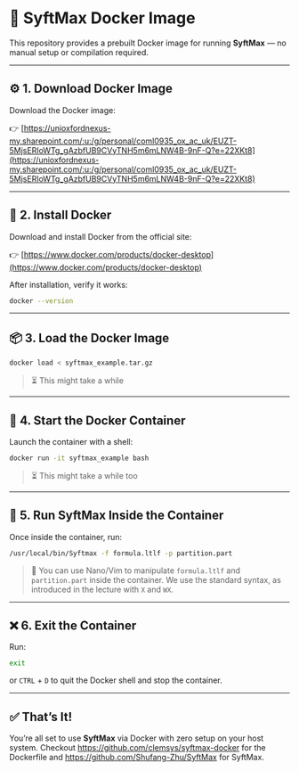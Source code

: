 # 🐳 SyftMax Docker Image

This repository provides a prebuilt Docker image for running **SyftMax** — no manual setup or compilation required.

---

## ⚙️ 1. Download Docker Image

Download the Docker image: 


👉 [https://unioxfordnexus-my.sharepoint.com/:u:/g/personal/coml0935_ox_ac_uk/EUZT-5MjsERIoWTg_gAzbfUB9CVyTNH5m6mLNW4B-9nF-Q?e=22XKt8](https://unioxfordnexus-my.sharepoint.com/:u:/g/personal/coml0935_ox_ac_uk/EUZT-5MjsERIoWTg_gAzbfUB9CVyTNH5m6mLNW4B-9nF-Q?e=22XKt8)

---

## 🐋 2. Install Docker

Download and install Docker from the official site:  

👉 [https://www.docker.com/products/docker-desktop](https://www.docker.com/products/docker-desktop)

After installation, verify it works:

```bash
docker --version
```

---

## 📦 3. Load the Docker Image

```bash
docker load < syftmax_example.tar.gz
```

> ⏳ This might take a while

---

## 🚀 4. Start the Docker Container

Launch the container with a shell:

```bash
docker run -it syftmax_example bash
```

> ⏳ This might take a while too

---

## 🧪 5. Run SyftMax Inside the Container

Once inside the container, run:

```bash
/usr/local/bin/Syftmax -f formula.ltlf -p partition.part
```

> 📁 You can use Nano/Vim to manipulate `formula.ltlf` and `partition.part` inside the container.
> We use the standard syntax, as introduced in the lecture with `X` and `WX`.

---

## ❌ 6. Exit the Container

Run:


```bash
exit
```

or `CTRL` + `D` to quit the Docker shell and stop the container.

---

## ✅ That’s It!

You’re all set to use **SyftMax** via Docker with zero setup on your host system.
Checkout https://github.com/clemsys/syftmax-docker for the Dockerfile and https://github.com/Shufang-Zhu/SyftMax for SyftMax.

